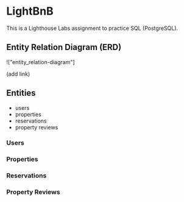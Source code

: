 # LightBnB

This is a Lighthouse Labs assignment to practice SQL (PostgreSQL).

## Entity Relation Diagram (ERD)

!["entity_relation-diagram"]

(add link)

## Entities
- users
- properties
- reservations
- property reviews

### Users

### Properties

### Reservations

### Property Reviews

